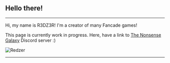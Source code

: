 ## Hello there!

---

Hi, my name is R3DZ3R! I'm a creator of many Fancade games!

This page is currently work in progress. Here, have a link to [The Nonsense Galaxy](https://discord.gg/mvZT3ANvSS) Discord server :)

![Redzer](https://media.discordapp.net/attachments/791479823306063872/860673348907302952/1625267241906.png?width=332&height=431)

---
